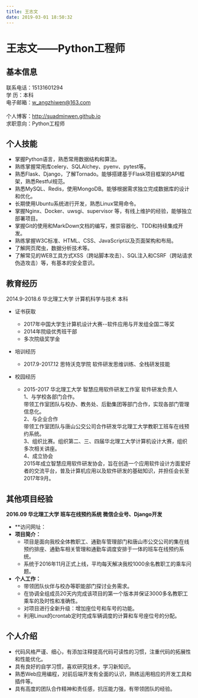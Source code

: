 ```yaml
---
title: 王志文
date: 2019-03-01 18:50:32
---
```


# 王志文——Python工程师

## 基本信息

联系电话：15131601294 <br>
学   历：本科   <br>
电子邮箱：w_angzhiwen@163.com   <br>  
个人博客：http://suadminwen.github.io   <br>
求职意向：Python工程师   <br>

## 个人技能

- 掌握Python语言，熟悉常用数据结构和算法。
- 熟练掌握常用库celery、SQLAlchey、pyenv、pytest等。
- 熟悉Flask、Django，了解Tornado。能够搭建基于Flask项目框架的API框架，熟悉Restful规范。
- 熟悉MySQL、Redis，使用MongoDB。能够根据需求独立完成数据库的设计和优化。
- 长期使用Ubuntu系统进行开发，熟悉Linux常用命令。
- 掌握Nginx、Docker、uwsgi、supervisor 等，有线上维护的经验，能够独立部署项目。
- 掌握Git的使用和MarkDown文档的编写，推崇容器化、TDD和持续集成开发。
- 熟练掌握W3C标准、HTML、CSS、JavaScript以及页面架构和布局。
- 了解网页爬虫，数据分析技术等。
- 了解常见的WEB工具方式XSS（跨站脚本攻击）、SQL注入和CSRF（跨站请求伪造攻击）等，有基本的安全意识。

## 教育经历

2014.9-2018.6 		华北理工大学 		计算机科学与技术 		本科

- 证书获取

  - 2017年中国大学生计算机设计大赛--软件应用与开发组全国二等奖
  - 2014年院级优秀班干部
  - 多次院级奖学金

- 培训经历

  - 2017.9-2017.12 	思特沃克学院  	软件研发思维训练、全栈研发技能

- 校园经历  

  - 2015-2017   	 华北理工大学	   智慧应用软件研发工作室   	软件研发负责人   <br>
    1、与学校各部门合作。   <br>
    带领工作室团队与校办、教务处、后勤集团等部门合作，实现各部门管理信息化。   <br>
    2、与企业合作   <br>
    带领工作室团队与唐山公交公司合作研发华北理工大学教职工班车在线预约系统。   <br>
    3、组织比赛。组织第二、三、四届华北理工大学计算机设计大赛，组织多次相关讲座。   <br>
    4、成立协会   <br>
    2015年成立智慧应用软件研发协会，旨在创造一个应用软件设计方面爱好者的交流平台，普及计算机应用以及软件研发的基础知识，并担任会长至2017年9月。

## 其他项目经验

**2016.09   	华北理工大学 	 班车在线预约系统  	 微信企业号、Django开发**

- **访问网址：
- **项目简介：** 
  - 项目是面向我校全体教职工、通勤车管理部门和唐山市公交公司的集在线预约排座、通勤车相关管理和通勤车调度安排于一体的班车在线预约系统。
  - 系统于2016年11月正式上线，平均每天解决我校1000余名教职工的乘车问题。
- **个人工作：** 
  - 带领团队伙伴与校办等职能部门探讨业务需求。
  - 在协调全组成员20天内完成该项目的第一个版本并保证3000多名教职工乘车的及时性和准确性。
  - 对项目进行全新升级：增加座位号和车号的功能。
  - 利用Linux的crontab定时完成车辆调度的计算和车号座位号的分配。

## 个人介绍

- 代码风格严谨、细心，有添加注释提高代码可读性的习惯，注重代码的拓展性和性能优化。
- 具有良好的自学习惯，喜欢研究技术，学习新知识。
- 熟悉Web应用编程，对前后端开发有全面的认识，熟练运用相应的开发工具和插件等。
- 具有高度的团队合作精神和责任感，抗压能力强，有带领团队的经验。
